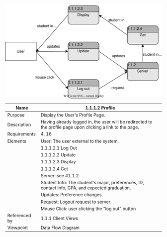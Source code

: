 ![Profile DFD](TeamThreeFiles/1.1.1.2_v3_ProfileDesignDiagram.drawio.svg)

| Name | 1.1.1.2 Profile |
| ------------- | ----------- |
| Purpose       | Display the User's Profile Page. |
| Description   | Having already logged in, the user will be redirected to the profile page upon clicking a link to the page. |
| Requirements  | 4, 16 |
| Elements      | User: The user external to the system. |
|               | 1.1.1.2.1 Log Out | 
|               | 1.1.1.2.2 Update |
|               | 1.1.1.2.3 Display | 
|               | 1.1.1.2.4 Get | 
|               | Server: see #1.1.2 |
|               | Student Info: The student's major, preferences, ID, contact info, GPA, and expected graduation. |
|               | Updates: Preference changes. |
|               | Request: Logout request to server. |
|               | Mouse Click: user clicking the "log out" button | 
| Referenced by | 1.1.1 Client Views | 
| Viewpoint     | Data Flow Diagram |
